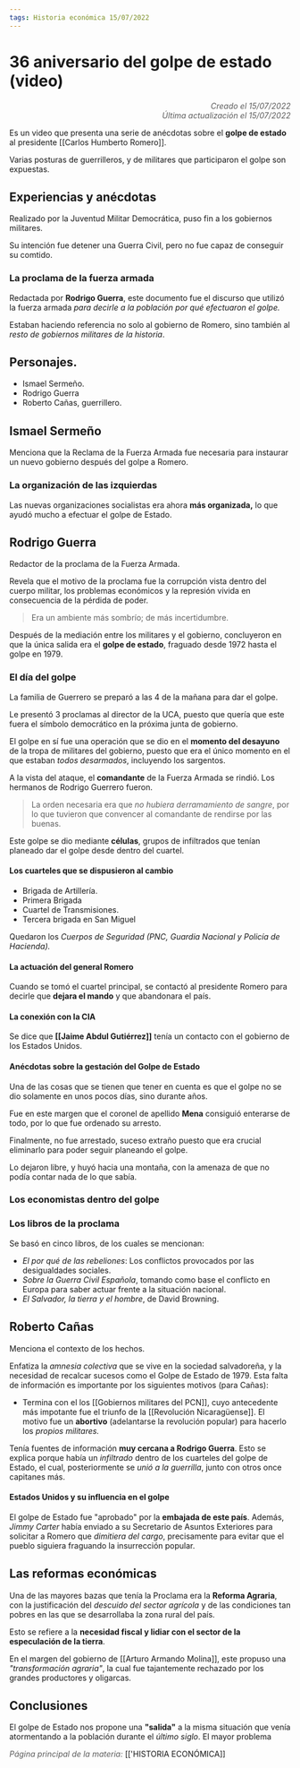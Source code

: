 ```yaml
---
tags: Historia económica 15/07/2022
---
```


# 36 aniversario del golpe de estado (video)
<div style="text-align: right; opacity: 0.7; font-style: italic;">Creado el 15/07/2022</div>
<div style="text-align: right; opacity: 0.7; font-style: italic;">Última actualización el 15/07/2022</div>

Es un video que presenta una serie de anécdotas sobre el **golpe de estado** al presidente [[Carlos Humberto Romero]].

Varias posturas de guerrilleros, y de militares que participaron el golpe son expuestas.

## Experiencias y anécdotas

Realizado por la Juventud Militar Democrática, puso fin a los gobiernos militares.

Su intención fue detener una Guerra Civil, pero no fue capaz de conseguir su comtido.

### La proclama de la fuerza armada

Redactada por **Rodrigo Guerra**, este documento fue el discurso que utilizó la fuerza armada *para decirle a la población por qué efectuaron el golpe.*

Estaban haciendo referencia no solo al gobierno de Romero, sino también al *resto de gobiernos militares de la historia*.

## Personajes.

- Ismael Sermeño.
- Rodrigo Guerra
- Roberto Cañas, guerrillero.

## Ismael Sermeño

Menciona que la Reclama de la Fuerza Armada fue necesaria para instaurar un nuevo gobierno después del golpe a Romero.

### La organización de las izquierdas

Las nuevas organizaciones socialistas era ahora **más organizada,** lo que ayudó mucho a efectuar el golpe de Estado.

## Rodrigo Guerra

Redactor de la proclama de la Fuerza Armada.

Revela que el motivo de la proclama fue la corrupción vista dentro del cuerpo militar, los problemas económicos y la represión vivida en consecuencia de la pérdida de poder.

> Era un ambiente más sombrío; de más incertidumbre.

Después de la mediación entre los militares y el gobierno, concluyeron en que la única salida era el **golpe de estado**, fraguado desde 1972 hasta el golpe en 1979.

### El día del golpe

La familia de Guerrero se preparó a las 4 de la mañana para dar el golpe.

Le presentó 3 proclamas al director de la UCA, puesto que quería que este fuera el símbolo democrático en la próxima junta de gobierno.

El golpe en sí fue una operación que se dio en el **momento del desayuno** de la tropa de militares del gobierno, puesto que era el único momento en el que estaban *todos desarmados*, incluyendo los sargentos.

A la vista del ataque, el **comandante** de la Fuerza Armada se rindió.  Los hermanos de Rodrigo Guerrero fueron.

> La orden necesaria era que *no hubiera derramamiento de sangre*, por lo que tuvieron que convencer al comandante de rendirse por las buenas.

Este golpe se dio mediante **células**, grupos de infiltrados que tenían planeado dar el golpe desde dentro del cuartel.

#### Los cuarteles que se dispusieron al cambio

- Brigada de Artillería.
- Primera Brigada
- Cuartel de Transmisiones.
- Tercera brigada en San Miguel

Quedaron los *Cuerpos de Seguridad (PNC, Guardia Nacional y Policía de Hacienda).*

#### La actuación del general Romero

Cuando se tomó el cuartel principal, se contactó al presidente Romero para decirle que **dejara el mando** y que abandonara el país.

#### La conexión con la CIA

Se dice que **[[Jaime Abdul Gutiérrez]]** tenía un contacto con el gobierno de los Estados Unidos.

#### Anécdotas sobre la gestación del Golpe de Estado

Una de las cosas que se tienen que tener en cuenta es que el golpe no se dio solamente en unos pocos días, sino durante años.

Fue en este margen que el coronel de apellido **Mena** consiguió enterarse de todo, por lo que fue ordenado su arresto.

Finalmente, no fue arrestado, suceso extraño puesto que era crucial eliminarlo para poder seguir planeando el golpe.

Lo dejaron libre, y huyó hacia una montaña, con la amenaza de que no podía contar nada de lo que sabía.

### Los economistas dentro del golpe


### Los libros de la proclama

Se basó en cinco libros, de los cuales se mencionan:

- *El por qué de las rebeliones*: Los conflictos provocados por las desigualdades sociales.
- *Sobre la Guerra Civil Española*, tomando como base el conflicto en Europa para saber actuar frente a la situación nacional.
- *El Salvador, la tierra y el hombre*, de David Browning.


## Roberto Cañas

Menciona el contexto de los hechos.

Enfatiza la *amnesia colectiva* que se vive en la sociedad salvadoreña, y la necesidad de recalcar sucesos como el Golpe de Estado de 1979. Esta falta de información es importante por los siguientes motivos (para Cañas):

- Termina con el los [[Gobiernos militares del PCN]], cuyo antecedente más impotante fue el triunfo de la [[Revolución Nicaragüense]]. El motivo fue un **abortivo** (adelantarse la revolución popular) para hacerlo los *propios militares.*

Tenía fuentes de información **muy cercana a Rodrigo Guerra**. Esto se explica porque había un *infiltrado* dentro de los cuarteles del golpe de Estado, el cual, posteriormente se *unió a la guerrilla*, junto con otros once capitanes más.

#### Estados Unidos y su influencia en el golpe

El golpe de Estado fue "aprobado" por la **embajada de este país**. Además, *Jimmy Carter* había enviado a su Secretario de Asuntos Exteriores para solicitar a Romero que *dimitiera del cargo*, precisamente para evitar que el pueblo siguiera fraguando la insurrección popular.

## Las reformas económicas

Una de las mayores bazas que tenía la Proclama era la **Reforma Agraria**, con la justificación del *descuido del sector agrícola* y de las condiciones tan pobres en las que se desarrollaba la zona rural del país.

Esto se refiere a la **necesidad fiscal y lidiar con el sector de la especulación de la tierra**.

En el margen del gobierno de [[Arturo Armando Molina]], este propuso una *"transformación agraria"*, la cual fue tajantemente rechazado por los grandes productores y oligarcas.

## Conclusiones

El golpe de Estado nos propone una **"salida"** a la misma situación que venía atormentando a la población durante el *último siglo*. El mayor problema 

<span style="opacity: 0.7; font-style: italic;">Página principal de la materia:</span> [['HISTORIA ECONÓMICA]]